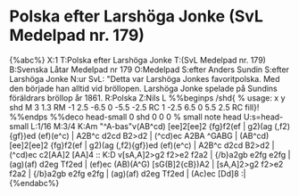 # Polska efter Larshöga Jonke (SvL Medelpad nr. 179)

{%abc%}
X:1
T:Polska efter Larshöga Jonke
T:(SvL Medelpad nr. 179)
B:Svenska Låtar Medelpad nr 179
O:Medelpad
S:efter Anders Sundin
S:efter Larshöga Jonke
N:ur SvL: "Detta var Larshöga Jonkes favoritpolska. Med den började han alltid vid bröllopen. Larshöga Jonke spelade på Sundins föräldrars bröllop år 1861.
R:Polska
Z:Nils L
%%beginps
/shd{	% usage: x y shd
	M 3 1.3 RM
	-1 2.5 -6.5 0 -5.5 -2.5 RC
	1 -2.5 6.5 0 5.5 2.5 RC fill}!
%%endps
%%deco head-small 0 shd 0 0 0	% small note head
U:s=head-small
L:1/16
M:3/4
K:Am
"^A-bas"v(AB^cd) [ee]2[ee]2 {fg}f2(ef | g2)(ag (,f2){gf})ed (ef)(e^c) | A2B^c d2cd B2>d2 | (^cd)ec A2BA ^GABG |
 (AB^cd) [ee]2[ee]2 {fg}f2(ef | g2)(ag (,f2){gf})ed (ef)(e^c) | A2B^c d2cd B2>d2 | (^cd)ec c2[AA]2 [AA]4 ::
K:D
v[sA,A]2>g2 f2>e2 f2a2 | {/b}a2gb e2fg e2fg | (ag)(af) d2eg Tf2ed | (ef)ec (AB)(A^G) [sG(B]2{cB})A2 |
 [sA,A]2>g2 f2>e2 f2a2 | {/b}a2gb e2fg e2fg | (ag)(af) d2eg Tf2ed | (Ac)ec [Dd]8 :|
{%endabc%}
